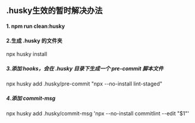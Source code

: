 ## .husky生效的暂时解决办法

#### 1. npm run clean:husky
#### 2.生成 .husky 的文件夹
npx husky install

##### 3.添加 hooks，会在 .husky 目录下生成一个 pre-commit 脚本文件
npx husky add .husky/pre-commit "npx --no-install lint-staged"

##### 4.添加 commit-msg
npx husky add .husky/commit-msg 'npx --no-install commitlint --edit "$1"'

